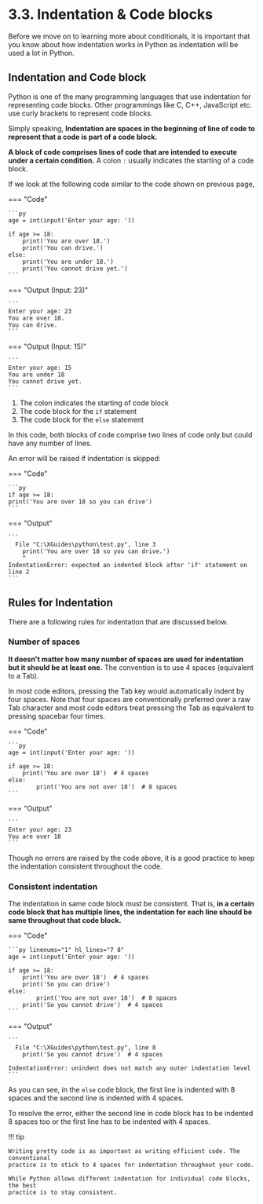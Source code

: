 # 3.3. Indentation & Code blocks
Before we move on to learning more about conditionals, it is important that you know
about how indentation works in Python as indentation will be used a lot in Python.

## Indentation and Code block
Python is one of the many programming languages that use indentation for representing code
blocks. Other programmings like C, C++, JavaScript etc. use curly brackets to represent
code blocks.

Simply speaking, **Indentation are spaces in the beginning of line of code to represent that
a code is part of a code block.**

**A block of code comprises lines of code that are intended to execute under a certain
condition.** A colon `:` usually indicates the starting of a code block.

If we look at the following code similar to the code shown on previous page,

=== "Code"

    ```py
    age = int(input('Enter your age: '))

    if age >= 18:
        print('You are over 18.')
        print('You can drive.')
    else:
        print('You are under 18.')
        print('You cannot drive yet.')
    ```

=== "Output (Input: 23)"

    ```
    Enter your age: 23
    You are over 18.
    You can drive.
    ```

=== "Output (Input: 15)"

    ```
    Enter your age: 15
    You are under 18
    You cannot drive yet.
    ```

1. The colon indicates the starting of code block
2. The code block for the `if` statement
3. The code block for the `else` statement

In this code, both blocks of code comprise two lines of code only but could have any number
of lines.

An error will be raised if indentation is skipped:

=== "Code"

    ```py
    if age >= 18:
    print('You are over 18 so you can drive')
    ```

=== "Output"

    ```
      File "C:\XGuides\python\test.py", line 3
        print('You are over 18 so you can drive.')
        ^
    IndentationError: expected an indented block after 'if' statement on line 2
    ```

## Rules for Indentation

There are a following rules for indentation that are discussed below.

### Number of spaces
**It doesn't matter how many number of spaces are used for indentation but it should be at
least one.** The convention is to use 4 spaces (equivalent to a <kb>Tab</kb>).

In most code editors, pressing the Tab key would automatically indent by four spaces. Note
that four spaces are conventionally preferred over a raw Tab character and most code editors
treat pressing the Tab as equivalent to pressing spacebar four times.

=== "Code"

    ```py
    age = int(input('Enter your age: '))

    if age >= 18:
        print('You are over 18')  # 4 spaces
    else:
            print('You are not over 18')  # 8 spaces
    ```

=== "Output"

    ```
    Enter your age: 23
    You are over 18
    ```

Though no errors are raised by the code above, it is a good practice to keep the
indentation consistent throughout the code.

### Consistent indentation
The indentation in same code block must be consistent. That is, **in a certain code block
that has multiple lines, the indentation for each line should be same throughout that code
block.**

=== "Code"

    ```py linenums="1" hl_lines="7 8"
    age = int(input('Enter your age: '))

    if age >= 18:
        print('You are over 18')  # 4 spaces
        print('So you can drive')
    else:
            print('You are not over 18')  # 8 spaces
        print('So you cannot drive')  # 4 spaces
    ```

=== "Output"

    ```
      File "C:\XGuides\python\test.py", line 8
        print('So you cannot drive')  # 4 spaces
                                            ^
    IndentationError: unindent does not match any outer indentation level
    ```

As you can see, in the `else` code block, the first line is indented with 8 spaces
and the second line is indented with 4 spaces.

To resolve the error, either the second line in code block has to be indented 8 spaces
too or the first line has to be indented with 4 spaces.

!!! tip

    Writing pretty code is as important as writing efficient code. The conventional
    practice is to stick to 4 spaces for indentation throughout your code.

    While Python allows different indentation for individual code blocks, the best
    practice is to stay consistent.
